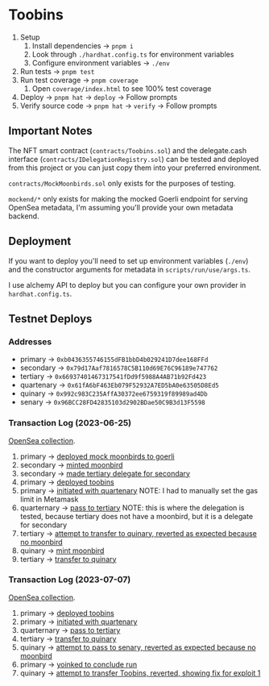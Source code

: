 # Toobins

1. Setup
   1. Install dependencies → `pnpm i`
   2. Look through `./hardhat.config.ts` for environment variables
   3. Configure environment variables → `./env`
2. Run tests → `pnpm test`
3. Run test coverage → `pnpm coverage`
   1. Open `coverage/index.html` to see 100% test coverage
4. Deploy → `pnpm hat` → `deploy` → Follow prompts
5. Verify source code → `pnpm hat` → `verify` → Follow prompts

## Important Notes

The NFT smart contract (`contracts/Toobins.sol`) and the delegate.cash
interface (`contracts/IDelegationRegistry.sol`) can be tested and deployed
from this project or you can just copy them into your preferred environment.

`contracts/MockMoonbirds.sol` only exists for the purposes of testing.

`mockend/*` only exists for making the mocked Goerli endpoint for serving
OpenSea metadata, I'm assuming you'll provide your own metadata backend.

## Deployment

If you want to deploy you'll need to set up environment variables (`./env`)
and the constructor arguments for metadata in `scripts/run/use/args.ts`.

I use alchemy API to deploy but you can configure your own provider in `hardhat.config.ts`.

## Testnet Deploys

### Addresses

- primary → `0xb0436355746155dFB1bbD4b029241D7dee168FFd`
- secondary → `0x79d17Aaf7816578C5B110d69E76C96189e747762`
- tertiary → `0x66937401467317541fDd9f5988A4AB71b92Fd423`
- quartenary → `0x61fA6bF463Eb079F52932A7ED5bA0e63505D8Ed5`
- quinary → `0x992c983C235AffA30372ee6759319f89989ad4Db`
- senary → `0x96BCC28FD42835103d2902BDae50C9B3d13F5598`

### Transaction Log (2023-06-25)

[OpenSea collection](https://testnets.opensea.io/collection/toobins).

1. primary → [deployed mock moonbirds to goerli](https://goerli.etherscan.io/tx/0x1b89ba05b526efe806943fd3f547f39c67236838d12fff31e2a274f0cebc0cc2)
2. secondary → [minted moonbird](https://goerli.etherscan.io/tx/0xc2e3b12b6fc96f2e9be6e465a16116638435e5b7dec79b67ea1d271f0610870b)
3. secondary → [made tertiary delegate for secondary](https://goerli.etherscan.io/tx/0xfb06290d97907aee1cec6ce1ea7a65004d2f2eb556ac9a19df65203b103c0b67)
4. primary → [deployed toobins](https://goerli.etherscan.io/tx/0x96f1dbc60aa3321590846127880e65f00cca9d63829c52c42041f3bc82f02503)
5. primary → [initiated with quartenary](https://goerli.etherscan.io/tx/0xdd82c847b8ffe9819236e4c520800618684491a0d444afa7cd030fa81ade5617) NOTE: I had to manually set the gas limit in Metamask
6. quarternary → [pass to tertiary](0xa3d05da39b64ed03eeac3e2b98fcc9aa870b0a049ff6fa9e2d1a67968f1f83de) NOTE: this is where the delegation is tested, because tertiary does not have a moonbird, but it is a delegate for secondary
7. tertiary → [attempt to transfer to quinary, reverted as expected because no moonbird](https://goerli.etherscan.io/tx/0xe62bd09c1e674e3250fa3108a4a25d94f635603e5d640d888bbea3302447eba6)
8. quinary → [mint moonbird](https://goerli.etherscan.io/tx/0x5445176be3f77d50a6d46e57a00725e62cc17b15d841cbab91455baba770cfff)
9. tertiary → [transfer to quinary](https://goerli.etherscan.io/tx/0x68af29e800d29df3f3d3dd48ff3e1761d77106d814bca2476bac0d768524ffe6)

### Transaction Log (2023-07-07)

[OpenSea collection](https://testnets.opensea.io/collection/toobins-1).

1. primary → [deployed toobins](https://goerli.etherscan.io/tx/0x8c84b4068163eaaccc948deed20b7ad77440be9cef95adf770d9eda36cfc7e7b)
2. primary → [initiated with quartenary](https://goerli.etherscan.io/tx/0xd617828c4d4c6b034611766c24adf5728819b4e18b481e2c27ee42a8faf79b43)
3. quarternary → [pass to tertiary](https://goerli.etherscan.io/tx/0xbdd86fb18fcb15fd3e230fd520c88adc71d855f2801cec267828168a6892019e)
4. tertiary → [transfer to quinary](https://goerli.etherscan.io/tx/0x8d650700ef41586633973230a6a440edefa1e4e6c1e31643136d0c8281c3fe34)
5. quinary → [attempt to pass to senary, reverted as expected because no moonbird](https://goerli.etherscan.io/tx/0x165a5577c2309c781f633a0a7efdc00fdaf51852de362f1df0d3223df21c1bc7)
6. primary → [yoinked to conclude run](https://goerli.etherscan.io/tx/0xcc4bbf52ecd11341f5dcfb24e6aa5b9761beb75bf2b2ab469ef34d04034bb035)
7. quinary → [attempt to transfer Toobins, reverted, showing fix for exploit 1](https://goerli.etherscan.io/tx/0x9b2df6b0ee764b433c4d700b32cf604c8e1d69adba2cd74fea7ab5b285d7e0f2)
